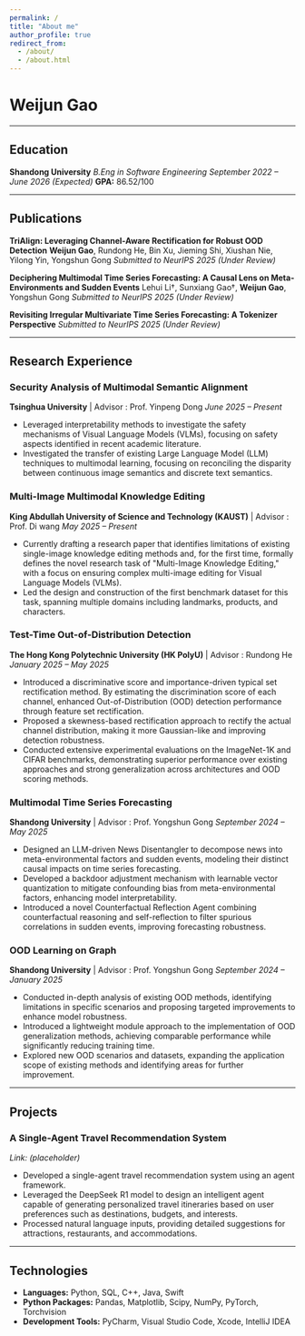 ```yaml
---
permalink: /
title: "About me"
author_profile: true
redirect_from: 
  - /about/
  - /about.html
---
```


# Weijun Gao


---

## Education

**Shandong University**
*B.Eng in Software Engineering*
*September 2022 – June 2026 (Expected)*
**GPA:** 86.52/100

---

## Publications

**TriAlign: Leveraging Channel-Aware Rectification for Robust OOD Detection**
**Weijun Gao**, Rundong He, Bin Xu, Jieming Shi, Xiushan Nie, Yilong Yin, Yongshun Gong
*Submitted to NeurIPS 2025 (Under Review)*

**Deciphering Multimodal Time Series Forecasting: A Causal Lens on Meta-Environments and Sudden Events**
Lehui Li†, Sunxiang Gao†, **Weijun Gao**, Yongshun Gong
*Submitted to NeurIPS 2025 (Under Review)*

**Revisiting Irregular Multivariate Time Series Forecasting: A Tokenizer Perspective**
*Submitted to NeurIPS 2025 (Under Review)*

---

## Research Experience

### Security Analysis of Multimodal Semantic Alignment
**Tsinghua University** | Advisor : Prof. Yinpeng Dong
*June 2025 – Present*
*   Leveraged interpretability methods to investigate the safety mechanisms of Visual Language Models (VLMs), focusing on safety aspects identified in recent academic literature.
*   Investigated the transfer of existing Large Language Model (LLM) techniques to multimodal learning, focusing on reconciling the disparity between continuous image semantics and discrete text semantics.

### Multi-Image Multimodal Knowledge Editing
**King Abdullah University of Science and Technology (KAUST)** | Advisor : Prof. Di wang
*May 2025 – Present*
*   Currently drafting a research paper that identifies limitations of existing single-image knowledge editing methods and, for the first time, formally defines the novel research task of "Multi-Image Knowledge Editing," with a focus on ensuring complex multi-image editing for Visual Language Models (VLMs).
*   Led the design and construction of the first benchmark dataset for this task, spanning multiple domains including landmarks, products, and characters.

### Test-Time Out-of-Distribution Detection
**The Hong Kong Polytechnic University (HK PolyU)** | Advisor : Rundong He
*January 2025 – May 2025*
*   Introduced a discriminative score and importance-driven typical set rectification method. By estimating the discrimination score of each channel, enhanced Out-of-Distribution (OOD) detection performance through feature set rectification.
*   Proposed a skewness-based rectification approach to rectify the actual channel distribution, making it more Gaussian-like and improving detection robustness.
*   Conducted extensive experimental evaluations on the ImageNet-1K and CIFAR benchmarks, demonstrating superior performance over existing approaches and strong generalization across architectures and OOD scoring methods.

### Multimodal Time Series Forecasting
**Shandong University** | Advisor : Prof. Yongshun Gong
*September 2024 – May 2025*
*   Designed an LLM-driven News Disentangler to decompose news into meta-environmental factors and sudden events, modeling their distinct causal impacts on time series forecasting.
*   Developed a backdoor adjustment mechanism with learnable vector quantization to mitigate confounding bias from meta-environmental factors, enhancing model interpretability.
*   Introduced a novel Counterfactual Reflection Agent combining counterfactual reasoning and self-reflection to filter spurious correlations in sudden events, improving forecasting robustness.

### OOD Learning on Graph
**Shandong University** | Advisor : Prof. Yongshun Gong
*September 2024 – January 2025*
*   Conducted in-depth analysis of existing OOD methods, identifying limitations in specific scenarios and proposing targeted improvements to enhance model robustness.
*   Introduced a lightweight module approach to the implementation of OOD generalization methods, achieving comparable performance while significantly reducing training time.
*   Explored new OOD scenarios and datasets, expanding the application scope of existing methods and identifying areas for further improvement.

---

## Projects

### A Single-Agent Travel Recommendation System
*Link: (placeholder)*
*   Developed a single-agent travel recommendation system using an agent framework.
*   Leveraged the DeepSeek R1 model to design an intelligent agent capable of generating personalized travel itineraries based on user preferences such as destinations, budgets, and interests.
*   Processed natural language inputs, providing detailed suggestions for attractions, restaurants, and accommodations.

---

## Technologies

*   **Languages:** Python, SQL, C++, Java, Swift
*   **Python Packages:** Pandas, Matplotlib, Scipy, NumPy, PyTorch, Torchvision
*   **Development Tools:** PyCharm, Visual Studio Code, Xcode, IntelliJ IDEA
